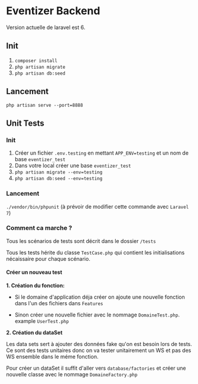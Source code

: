 # Eventizer Backend

Version actuelle de laravel est 6.

## Init

1. `composer install`
2. `php artisan migrate` 
3. `php artisan db:seed`

## Lancement

`php artisan serve --port=8888`
## Unit Tests

### Init

1.  Créer un fichier `.env.testing` en mettant `APP_ENV=testing` et un nom de base `eventizer_test`
2.  Dans votre local créer une base `eventizer_test`
3. `php artisan migrate --env=testing`
4. `php artisan db:seed --env=testing`

### Lancement

`./vendor/bin/phpunit` (à prévoir de modifier cette commande avec `Laravel 7`)

### Comment ca marche ?

Tous les scénarios de tests sont décrit dans le dossier `/tests`

Tous les tests hérite du classe `TestCase.php` qui contient les initialisations nécaissaire pour chaque scénario.

#### Créer un nouveau test

**1. Création du fonction:**
* Si le domaine d'application déja créer on ajoute une nouvelle fonction dans l'un des fichiers dans `Features`

* Sinon créer une nouvelle fichier avec le nommage `DomaineTest.php`. example `UserTest.php`

**2. Création du dataSet**

Les data sets sert à ajouter des données fake qu'on est besoin lors de tests. Ce sont des tests unitaires donc on va tester unitairement un WS et pas des WS ensemble dans le méme fonction.

Pour créer un dataSet il suffit d'aller vers `database/factories` et créer une nouvelle classe avec le nommage `DomaineFactory.php`



